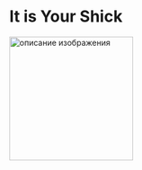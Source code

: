 # It is Your Shick
<img src="https://github.com/user-attachments/assets/c2e5ae83-227b-462f-82c7-8f62cd6c3eb2" alt="описание изображения" width="220" />
